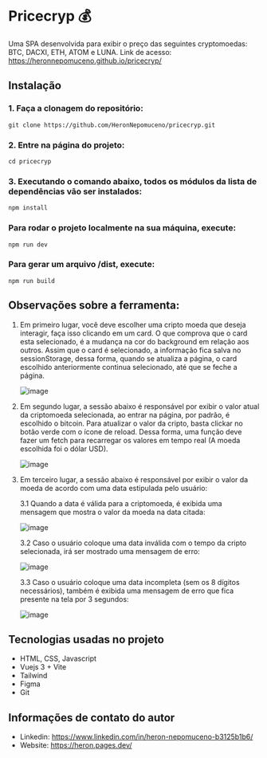 # Pricecryp 💰

Uma SPA desenvolvida para exibir o preço das seguintes cryptomoedas: BTC, DACXI, ETH, ATOM e LUNA.
Link de acesso: https://heronnepomuceno.github.io/pricecryp/

## Instalação

### 1. Faça a clonagem do repositório:
```
git clone https://github.com/HeronNepomuceno/pricecryp.git
```

### 2. Entre na página do projeto:
```
cd pricecryp
```

### 3. Executando o comando abaixo, todos os módulos da lista de dependências vão ser instalados:
```
npm install
```

### Para rodar o projeto localmente na sua máquina, execute:
```
npm run dev
```

### Para gerar um arquivo /dist, execute:
```
npm run build
```

## Observações sobre a ferramenta:

1. Em primeiro lugar, você deve escolher uma cripto moeda que deseja interagir, faça isso clicando em um card. O que comprova que o card esta selecionado, é a mudança na cor do background em relação aos outros. Assim que o card é selecionado, a informação fica salva no sessionStorage, dessa forma, quando se atualiza a página, o card escolhido anteriormente continua selecionado, até que se feche a página. 

   ![image](https://user-images.githubusercontent.com/67935408/172900780-692d1430-6871-4422-9747-3df1eb7dc472.png)


2. Em segundo lugar, a sessão abaixo é responsável por exibir o valor atual da criptomoeda selecionada, ao entrar na página, por padrão, é escolhido o bitcoin. Para atualizar o valor da cripto, basta clickar no botão verde com o ícone de reload. Dessa forma, uma função deve fazer um fetch para recarregar os valores em tempo real (A moeda escolhida foi o dólar USD).

   ![image](https://user-images.githubusercontent.com/67935408/172900984-5777e27b-980d-49b9-8374-d3ab14505288.png)


3. Em terceiro lugar, a sessão abaixo é responsável por exibir o valor da moeda de acordo com uma data estipulada pelo usuário:
 
   3.1 Quando a data é válida para a criptomoeda, é exibida uma mensagem que mostra o valor da moeda na data citada:
   
     ![image](https://user-images.githubusercontent.com/67935408/172901126-8b22283b-5f6e-43b5-b460-4aaf0345c038.png)


   3.2 Caso o usuário coloque uma data inválida com o tempo da cripto selecionada, irá ser mostrado uma mensagem de erro:
   
     ![image](https://user-images.githubusercontent.com/67935408/172901306-679c35db-4db1-4e6e-96fc-b98ce29db9a1.png)


   3.3 Caso o usuário coloque uma data incompleta (sem os 8 dígitos necessários), também é exibida uma mensagem de erro que fica presente na tela por 3 segundos:
   
     ![image](https://user-images.githubusercontent.com/67935408/172901473-815e1e60-2f3d-44bd-9f67-8636333091ad.png)



## Tecnologias usadas no projeto

* HTML, CSS, Javascript
* Vuejs 3 + Vite
* Tailwind
* Figma
* Git

## Informações de contato do autor

* Linkedin: https://www.linkedin.com/in/heron-nepomuceno-b3125b1b6/
* Website: https://heron.pages.dev/
